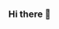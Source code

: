 ### Hi there 👋

<!--
**namwone/namwone** is a ✨ _special_ ✨ repository because its `README.md` (this file) appears on your GitHub profile.

Here are some ideas to get you started:

- 🔭 I’m currently working on ...
- 🌱 I’m currently learning ...
- 👯 I’m looking to collaborate on ...
- 🤔 I’m looking for help with ...
- 💬 Ask me about ...
- 📫 How to reach me: ...
- 😄 Pronouns: ...
- ⚡ Fun fact: ...
-->

<!--
[![Namwon's GitHub stats](https://github-readme-stats.vercel.app/api?username=namwone)](https://github.com/anuraghazra/github-readme-stats)
-->
